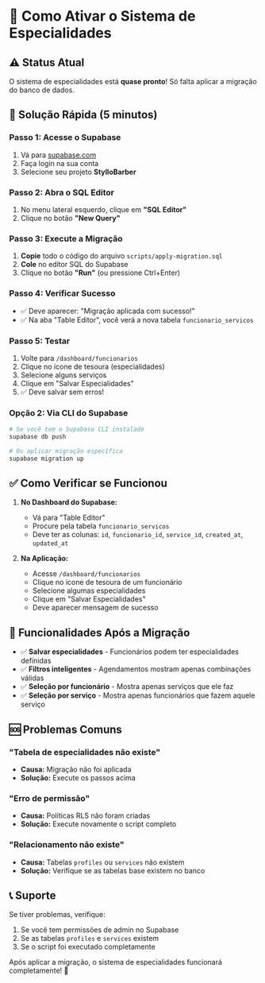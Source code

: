 # 🚀 Como Ativar o Sistema de Especialidades

## ⚠️ Status Atual
O sistema de especialidades está **quase pronto**! Só falta aplicar a migração do banco de dados.

## 🎯 Solução Rápida (5 minutos)

### **Passo 1: Acesse o Supabase**
1. Vá para [supabase.com](https://supabase.com)
2. Faça login na sua conta
3. Selecione seu projeto **StylloBarber**

### **Passo 2: Abra o SQL Editor**
1. No menu lateral esquerdo, clique em **"SQL Editor"**
2. Clique no botão **"New Query"**

### **Passo 3: Execute a Migração**
1. **Copie** todo o código do arquivo `scripts/apply-migration.sql`
2. **Cole** no editor SQL do Supabase
3. Clique no botão **"Run"** (ou pressione Ctrl+Enter)

### **Passo 4: Verificar Sucesso**
- ✅ Deve aparecer: "Migração aplicada com sucesso!"
- ✅ Na aba "Table Editor", você verá a nova tabela `funcionario_servicos`

### **Passo 5: Testar**
1. Volte para `/dashboard/funcionarios`
2. Clique no ícone de tesoura (especialidades)
3. Selecione alguns serviços
4. Clique em "Salvar Especialidades"
5. ✅ Deve salvar sem erros!

### Opção 2: Via CLI do Supabase

```bash
# Se você tem o Supabase CLI instalado
supabase db push

# Ou aplicar migração específica
supabase migration up
```

## ✅ Como Verificar se Funcionou

1. **No Dashboard do Supabase:**
   - Vá para "Table Editor"
   - Procure pela tabela `funcionario_servicos`
   - Deve ter as colunas: `id`, `funcionario_id`, `service_id`, `created_at`, `updated_at`

2. **Na Aplicação:**
   - Acesse `/dashboard/funcionarios`
   - Clique no ícone de tesoura de um funcionário
   - Selecione algumas especialidades
   - Clique em "Salvar Especialidades"
   - Deve aparecer mensagem de sucesso

## 🔧 Funcionalidades Após a Migração

- ✅ **Salvar especialidades** - Funcionários podem ter especialidades definidas
- ✅ **Filtros inteligentes** - Agendamentos mostram apenas combinações válidas
- ✅ **Seleção por funcionário** - Mostra apenas serviços que ele faz
- ✅ **Seleção por serviço** - Mostra apenas funcionários que fazem aquele serviço

## 🆘 Problemas Comuns

### "Tabela de especialidades não existe"
- **Causa:** Migração não foi aplicada
- **Solução:** Execute os passos acima

### "Erro de permissão"
- **Causa:** Políticas RLS não foram criadas
- **Solução:** Execute novamente o script completo

### "Relacionamento não existe"
- **Causa:** Tabelas `profiles` ou `services` não existem
- **Solução:** Verifique se as tabelas base existem no banco

## 📞 Suporte

Se tiver problemas, verifique:
1. Se você tem permissões de admin no Supabase
2. Se as tabelas `profiles` e `services` existem
3. Se o script foi executado completamente

Após aplicar a migração, o sistema de especialidades funcionará completamente! 🎯